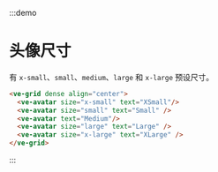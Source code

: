 :::demo

# 头像尺寸

有 `x-small`、`small`、`medium`、`large` 和 `x-large` 预设尺寸。

```html
<ve-grid dense align="center">
  <ve-avatar size="x-small" text="XSmall"/>
  <ve-avatar size="small" text="Small" />
  <ve-avatar text="Medium"/>
  <ve-avatar size="large" text="Large" />
  <ve-avatar size="x-large" text="XLarge" />
</ve-grid>
```

:::